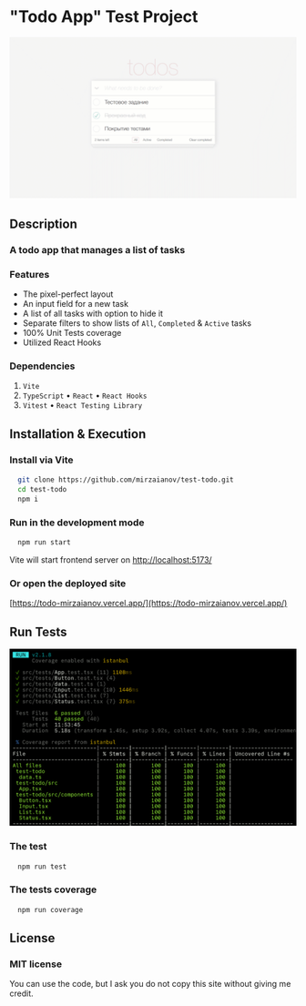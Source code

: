 # "Todo App" Test Project

![MasterHead](./head.gif)

## Description

### A todo app that manages a list of tasks

### Features

- The pixel-perfect layout
- An input field for a new task
- A list of all tasks with option to hide it
- Separate filters to show lists of `All`, `Completed` & `Active` tasks
- 100% Unit Tests coverage
- Utilized React Hooks

### Dependencies

1. `Vite`
2. `TypeScript` • `React` • `React Hooks`
3. `Vitest` • `React Testing Library`

## Installation & Execution

### Install via Vite

```bash
  git clone https://github.com/mirzaianov/test-todo.git
  cd test-todo
  npm i
```

### Run in the development mode

```bash
  npm run start
```

Vite will start frontend server on [http://localhost:5173/](http://localhost:5173/)

### Or open the deployed site

[https://todo-mirzaianov.vercel.app/](https://todo-mirzaianov.vercel.app/)

## Run Tests

![Unit Tests Coverage](./coverage.png)

### The test

```bash
  npm run test
```

### The tests coverage

```bash
  npm run coverage
```

## License

### MIT license

You can use the code, but I ask you do not copy this site without giving me credit.
